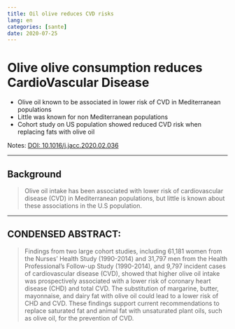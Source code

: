 ```yaml
---
title: Oil olive reduces CVD risks
lang: en
categories: [sante]
date: 2020-07-25
---
```


# Olive olive consumption reduces CardioVascular Disease

* Olive oil known to be associated in lower risk of CVD in Mediterranean populations
* Little was known for non Mediterranean populations
* Cohort study on US population showed reduced CVD risk when replacing fats with olive oil

Notes:
[DOI: 10.1016/j.jacc.2020.02.036](https://sci-hub.st/10.1016/j.jacc.2020.02.036)

---

## Background

> Olive oil intake has been associated with lower risk of cardiovascular disease
(CVD) in Mediterranean populations, but little is known about these associations in the U.S
population. 

--- 

## CONDENSED ABSTRACT: 
> Findings from two large cohort studies, including 61,181 women
from the Nurses’ Health Study (1990-2014) and 31,797 men from the Health Professional’s
Follow-up Study (1990-2014), and 9,797 incident cases of cardiovascular disease (CVD),
showed that higher olive oil intake was prospectively associated with a lower risk of coronary
heart disease (CHD) and total CVD. The substitution of margarine, butter, mayonnaise, and dairy
fat with olive oil could lead to a lower risk of CHD and CVD. These findings support current
recommendations to replace saturated fat and animal fat with unsaturated plant oils, such as olive
oil, for the prevention of CVD. 
